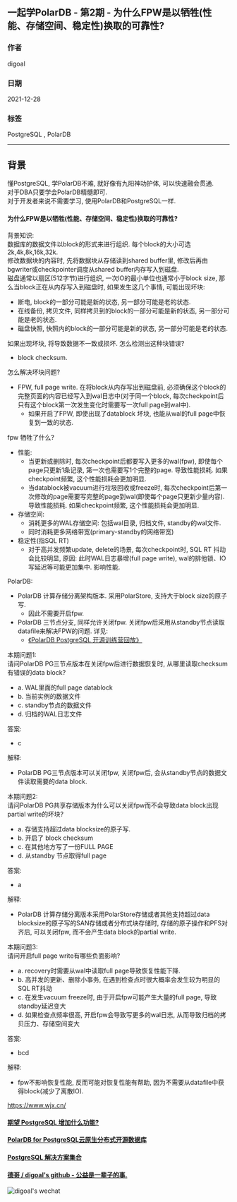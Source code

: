 ## 一起学PolarDB - 第2期 - 为什么FPW是以牺牲(性能、存储空间、稳定性)换取的可靠性?    
              
### 作者       
digoal              
              
### 日期              
2021-12-28              
              
### 标签              
PostgreSQL , PolarDB               
              
----              
              
## 背景       
懂PostgreSQL, 学PolarDB不难, 就好像有九阳神功护体, 可以快速融会贯通.     
对于DBA只要学会PolarDB精髓即可.     
对于开发者来说不需要学习, 使用PolarDB和PostgreSQL一样.                
    
#### 为什么FPW是以牺牲(性能、存储空间、稳定性)换取的可靠性?   
背景知识:   
数据库的数据文件以block的形式来进行组织. 每个block的大小可选2k,4k,8k,16k,32k.   
修改数据块的内容时, 先将数据块从存储读到shared buffer里, 修改后再由bgwriter或checkpointer调度从shared buffer内存写入到磁盘.   
磁盘通常以扇区(512字节)进行组织, 一次IO的最小单位也通常小于block size, 那么当block正在从内存写入到磁盘时, 如果发生这几个事情, 可能出现坏块:  
- 断电, block的一部分可能是新的状态, 另一部分可能是老的状态.    
- 在线备份, 拷贝文件, 同样拷贝到的block的一部分可能是新的状态, 另一部分可能是老的状态.    
- 磁盘快照, 快照内的block的一部分可能是新的状态, 另一部分可能是老的状态.    
  
如果出现坏块, 将导致数据不一致或损坏. 怎么检测出这种块错误?   
- block checksum.   
  
怎么解决坏块问题?    
- FPW, full page write. 在将block从内存写出到磁盘前, 必须确保这个block的完整页面的内容已经写入到wal日志中(对于同一个block, 每次checkpoint后只有这个block第一次发生变化时需要写一次full page到wal中).   
    - 如果开启了FPW, 即使出现了datablock 坏块, 也能从wal的full page中恢复到一致的状态.    
     
fpw 牺牲了什么?   
- 性能:   
    - 当更新或删除时, 每次checkpoint后都要写入更多的wal(fpw), 即使每个page只更新1条记录, 第一次也需要写1个完整的page. 导致性能损耗. 如果checkpoint频繁, 这个性能损耗会更加明显.   
    - 当datablock被vacuum进行垃圾回收或freeze时, 每次checkpoint后第一次修改的page需要写完整的page到wal(即使每个page只更新少量内容). 导致性能损耗. 如果checkpoint频繁, 这个性能损耗会更加明显.   
- 存储空间:   
    - 消耗更多的WAL存储空间: 包括wal目录, 归档文件, standby的wal文件.   
    - 同时消耗更多网络带宽(primary-standby的网络带宽)  
- 稳定性(指SQL RT)  
    - 对于高并发频繁update, delete的场景, 每次checkpoint时, SQL RT 抖动会比较明显, 原因: 此时WAL日志暴增(full page write), wal的排他锁、IO写延迟等可能更加集中. 影响性能.    
    
PolarDB:    
- PolarDB 计算存储分离架构版本. 采用PolarStore, 支持大于block size的原子写.     
    - 因此不需要开启fpw.     
- PolarDB 三节点分支, 同样允许关闭fpw. 关闭fpw后采用从standby节点读取datafile来解决FPW的问题. 详见:    
    - [《PolarDB PostgreSQL 开源训练营回放》](../202107/20210728_02.md)    
  
本期问题1:     
请问PolarDB PG三节点版本在关闭fpw后进行数据恢复时, 从哪里读取checksum有错误的data block?   
- a. WAL里面的full page datablock   
- b. 当前实例的数据文件   
- c. standby节点的数据文件    
- d. 归档的WAL日志文件   
    
答案:    
- c   
    
解释:     
- PolarDB PG三节点版本可以关闭fpw, 关闭fpw后, 会从standby节点的数据文件读取需要的data block.   
    
本期问题2:     
请问PolarDB PG共享存储版本为什么可以关闭fpw而不会导致data block出现partial write的坏块?    
- a. 存储支持超过data blocksize的原子写.   
- b. 开启了 block checksum  
- c. 在其他地方写了一份FULL PAGE  
- d. 从standby 节点取得full page  
    
答案:    
- a   
    
解释:     
- PolarDB 计算存储分离版本采用PolarStore存储或者其他支持超过data blocksize的原子写的SAN存储或者分布式块存储时, 存储的原子操作和PFS对齐后, 可以关闭fpw, 而不会产生data block的partial write.   
    
本期问题3:     
请问开启full page write有哪些负面影响?    
- a. recovery时需要从wal中读取full page导致恢复性能下降.   
- b. 高并发的更新、删除小事务, 在遇到检查点时很大概率会发生较为明显的SQL RT抖动   
- c. 在发生vacuum freeze时, 由于开启fpw可能产生大量的full page, 导致standby延迟变大   
- d. 如果检查点频率很高, 开启fpw会导致写更多的wal日志, 从而导致归档的拷贝压力、存储空间变大  
    
答案:    
- bcd   
    
解释:     
- fpw不影响恢复性能, 反而可能对恢复性能有帮助, 因为不需要从datafile中获得block(减少了离散IO).   
    
  
https://www.wjx.cn/    
      
  
#### [期望 PostgreSQL 增加什么功能?](https://github.com/digoal/blog/issues/76 "269ac3d1c492e938c0191101c7238216")
  
  
#### [PolarDB for PostgreSQL云原生分布式开源数据库](https://github.com/ApsaraDB/PolarDB-for-PostgreSQL "57258f76c37864c6e6d23383d05714ea")
  
  
#### [PostgreSQL 解决方案集合](https://yq.aliyun.com/topic/118 "40cff096e9ed7122c512b35d8561d9c8")
  
  
#### [德哥 / digoal's github - 公益是一辈子的事.](https://github.com/digoal/blog/blob/master/README.md "22709685feb7cab07d30f30387f0a9ae")
  
  
![digoal's wechat](../pic/digoal_weixin.jpg "f7ad92eeba24523fd47a6e1a0e691b59")
  
